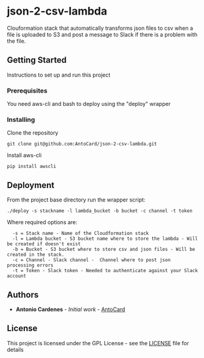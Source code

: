 # json-2-csv-lambda

Clouformation stack that automatically transforms json files to csv when a file is uploaded to S3 and post a message to Slack if there is a problem with the file.

## Getting Started

Instructions to set up and run this project

### Prerequisites

You need aws-cli and bash to deploy using the "deploy" wrapper

### Installing

Clone the repository

```
git clone git@github.com:AntoCard/json-2-csv-lambda.git
```

Install aws-cli

```
pip install awscli
```


## Deployment

From the project base directory run the wrapper script:

```
./deploy -s stackname -l lambda_bucket -b bucket -c channel -t token
```
Where required options are:

```
  -s = Stack name - Name of the Cloudformation stack
  -l = Lambda bucket - S3 bucket name where to store the lambda - Will be created if doesn't exist
  -b = Bucket - S3 bucket where to store csv and json files - Will be created in the stack.
  -c = Channel - Slack channel -  Channel where to post json processing errors
  -t = Token - Slack token - Needed to authenticate against your Slack account

```


## Authors

* **Antonio Cardenes** - *Initial work* - [AntoCard](https://github.com/AntoCard)


## License

This project is licensed under the GPL License - see the [LICENSE](LICENSE) file for details

